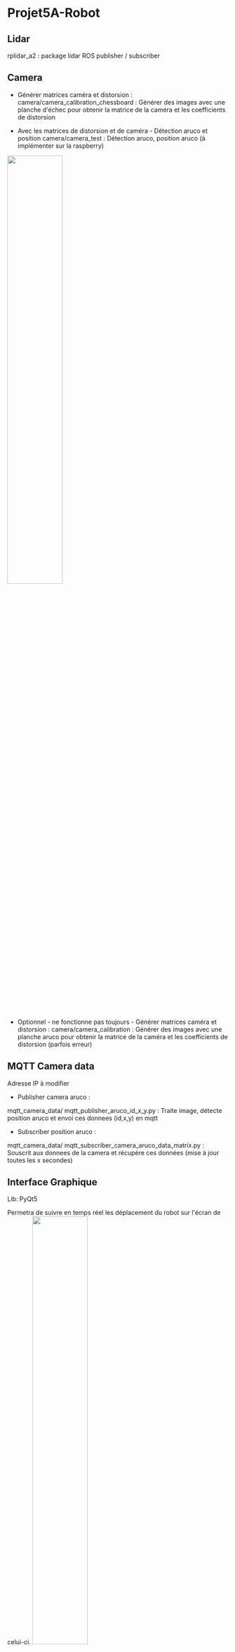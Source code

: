 # Projet5A-Robot

## Lidar
rplidar_a2 : package lidar ROS publisher / subscriber

## Camera
- Générer matrices caméra et distorsion :
camera/camera_calibration_chessboard : Générer des images avec une planche d'échec pour obtenir la matrice de la caméra et les coefficients de distorsion

- Avec les matrices de distorsion et de caméra - Détection aruco et position
camera/camera_test : Détection aruco, position aruco (à implémenter sur la raspberry)
<img src="https://user-images.githubusercontent.com/114569016/212485266-aa58898c-cd93-4f3b-9fb1-195be8e372a9.jpg" width=50% height=50%>

- Optionnel - ne fonctionne pas toujours - Générer matrices caméra et distorsion :
camera/camera_calibration : Générer des images avec une planche aruco pour obtenir la matrice de la caméra et les coefficients de distorsion (parfois erreur)

## MQTT Camera data
Adresse IP à modifier

- Publisher camera aruco :

mqtt_camera_data/ mqtt_publisher_aruco_id_x_y.py : Traite image, détecte position aruco et envoi ces donnees (id,x,y) en mqtt

- Subscriber position aruco :

mqtt_camera_data/ mqtt_subscriber_camera_aruco_data_matrix.py : Souscrit aux donnees de la camera et récupère ces données (mise à jour toutes les x secondes)

## Interface Graphique
Lib: PyQt5

Permetra de suivre en temps réel les déplacement du robot sur l'écran de celui-ci. 
<img src="https://user-images.githubusercontent.com/114569016/215591124-62d49c13-abcd-4f0a-a9ec-cb02d57a6162.png" width=50% height=50%>

Il permettra aussi d'établir une stratégie et de simuler ses déplacements.

